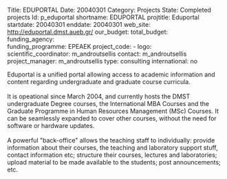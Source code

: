 Title: EDUPORTAL
Date:  20040301
Category: Projects
State: Completed projects
Id: p_eduportal
shortname: EDUPORTAL
projtitle: Eduportal
startdate: 20040301
enddate: 20040301
web_site: http://eduportal.dmst.aueb.gr/
our_budget:
total_budget:  
funding_agency:  
funding_programme: EPEAEK
project_code: -
logo:   
scientific_coordinator: m_androutsellis
contact: m_androutsellis
project_manager: m_androutsellis
type: consulting
international: no

Eduportal is a unified portal allowing access to academic information
and content regarding undergraduate and graduate course curricula.
<br/><br/>
It is opeational since March 2004, and currently hosts the DMST
undergraduate Degree courses, the International MBA Courses and the
Graduate Programme in Human Resources Management (MSc) Courses. It can
be seamlessly expanded to cover other courses, without the need for
software or hardware updates.
<br/><br/>
A powerful "back-office" allows the teaching staff to individually:
provide information about their courses, the teaching and laboratory
support stuff, contact information etc; structure their courses,
lectures and laboratories; upload material to be made available to the
students; post announcements; etc.
